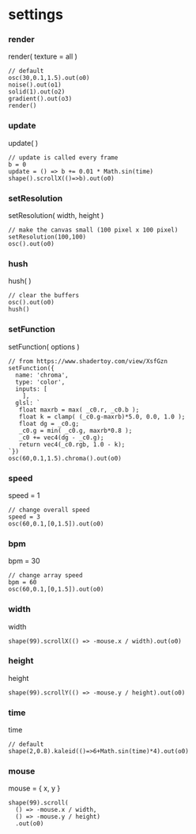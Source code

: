 
# settings


### render
render( texture = all )


```hydra
// default
osc(30,0.1,1.5).out(o0)
noise().out(o1)
solid(1).out(o2)
gradient().out(o3)
render()
```

### update
update(  )


```hydra
// update is called every frame
b = 0
update = () => b += 0.01 * Math.sin(time)
shape().scrollX(()=>b).out(o0)
```

### setResolution
setResolution( width, height )


```hydra
// make the canvas small (100 pixel x 100 pixel)
setResolution(100,100)
osc().out(o0)
```

### hush
hush(  )


```hydra
// clear the buffers
osc().out(o0)
hush()
```

### setFunction
setFunction( options )


```hydra
// from https://www.shadertoy.com/view/XsfGzn
setFunction({
  name: 'chroma',
  type: 'color',
  inputs: [
    ],
  glsl: `
   float maxrb = max( _c0.r, _c0.b );
   float k = clamp( (_c0.g-maxrb)*5.0, 0.0, 1.0 );
   float dg = _c0.g; 
   _c0.g = min( _c0.g, maxrb*0.8 ); 
   _c0 += vec4(dg - _c0.g);
   return vec4(_c0.rgb, 1.0 - k);
`})
osc(60,0.1,1.5).chroma().out(o0)
```

### speed
speed = 1


```hydra
// change overall speed
speed = 3
osc(60,0.1,[0,1.5]).out(o0)
```

### bpm
bpm = 30


```hydra
// change array speed
bpm = 60
osc(60,0.1,[0,1.5]).out(o0)
```

### width
width


```hydra
shape(99).scrollX(() => -mouse.x / width).out(o0)
```

### height
height


```hydra
shape(99).scrollY(() => -mouse.y / height).out(o0)
```

### time
time


```hydra
// default
shape(2,0.8).kaleid(()=>6+Math.sin(time)*4).out(o0)
```

### mouse
mouse = { x, y }


```hydra
shape(99).scroll(
  () => -mouse.x / width,
  () => -mouse.y / height)
  .out(o0)
```

